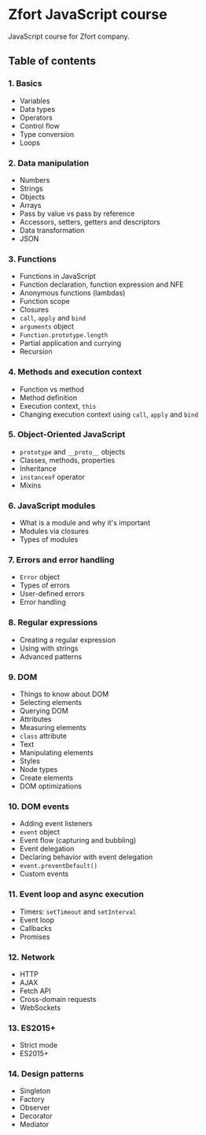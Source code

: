# Zfort JavaScript course

JavaScript course for Zfort company.

## Table of contents

### 1. Basics
- Variables
- Data types
- Operators
- Control flow
- Type conversion
- Loops

### 2. Data manipulation
- Numbers
- Strings
- Objects
- Arrays
- Pass by value vs pass by reference
- Accessors, setters, getters and descriptors
- Data transformation
- JSON

### 3. Functions
- Functions in JavaScript
- Function declaration, function expression and NFE
- Anonymous functions (lambdas)
- Function scope
- Closures
- `call`, `apply` and `bind`
- `arguments` object
- `Function.prototype.length`
- Partial application and currying
- Recursion

### 4. Methods and execution context
- Function vs method
- Method definition
- Execution context, `this`
- Changing execution context using `call`, `apply` and `bind`

### 5. Object-Oriented JavaScript
- `prototype` and `__proto__` objects
- Classes, methods, properties
- Inheritance
- `instanceof` operator
- Mixins

### 6. JavaScript modules
- What is a module and why it's important
- Modules via closures
- Types of modules

### 7. Errors and error handling
- `Error` object
- Types of errors
- User-defined errors
- Error handling

### 8. Regular expressions
- Creating a regular expression
- Using with strings
- Advanced patterns

### 9. DOM
- Things to know about DOM
- Selecting elements
- Querying DOM
- Attributes
- Measuring elements
- `class` attribute
- Text
- Manipulating elements
- Styles
- Node types
- Create elements
- DOM optimizations

### 10. DOM events
- Adding event listeners
- `event` object
- Event flow (capturing and bubbling)
- Event delegation
- Declaring behavior with event delegation
- `event.preventDefault()`
- Custom events

### 11. Event loop and async execution
- Timers: `setTimeout` and `setInterval`
- Event loop
- Callbacks
- Promises

### 12. Network
- HTTP
- AJAX
- Fetch API
- Cross-domain requests
- WebSockets

### 13. ES2015+
- Strict mode
- ES2015+

### 14. Design patterns
- Singleton
- Factory
- Observer
- Decorator
- Mediator
